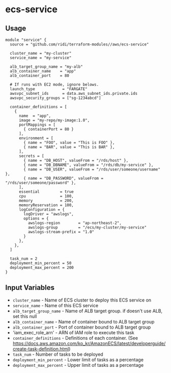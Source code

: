 # ecs-service

## Usage
```hcl
module "service" {
  source = "github.com/ridi/terraform-modules//aws/ecs-service"
  
  cluster_name = "my-cluster"
  service_name = "my-service"
        
  alb_target_group_name = "my-alb"
  alb_container_name    = "app"
  alb_container_port    = 80
  
  # If runs with EC2 mode, ignore belows.
  launch_type            = "FARGATE"
  awsvpc_subnet_ids      = data.aws_subnet_ids.private.ids
  awsvpc_security_groups = ["sg-1234abcd"]
  
  container_definitions = [
    {
      name  = "app",
      image = "my-repo/my-image:1.0",
      portMappings = [
        { containerPort = 80 }
      ],
      environment = [
        { name = "FOO", value = "This is FOO" },
        { name = "BAR", value = "This is BAR" },
      ],
      secrets = [
        { name = "DB_HOST", valueFrom = "/rds/host" },
        { name = "DB_DBNAME", valueFrom = "/rds/db/my-service" },
        { name = "DB_USER", valueFrom = "/rds/user/someone/username" },
        { name = "DB_PASSWORD", valueFrom = "/rds/user/someone/password" },
      ],
      essential         = true
      cpu               = 100,
      memory            = 200,
      memoryReservation = 100,
      logConfiguration = {
        logDriver = "awslogs",
        options = {
          awslogs-region        = "ap-northeast-2",
          awslogs-group         = "/ecs/my-cluster/my-service"
          awslogs-stream-prefix = "1.0"
        }
      },
    },
  ]
    
  task_num = 2
  deployment_min_percent = 50
  deployment_max_percent = 200
}
```

## Input Variables
- `cluster_name` - Name of ECS cluster to deploy this ECS service on
- `service_name` - Name of this ECS service
- `alb_target_group_name` - Name of ALB target group. if doesn't use ALB, set this null
- `alb_container_name` - Name of container bound to ALB target group
- `alb_container_port` - Port of container bound to ALB target group
- 'iam_exec_role_arn' - ARN of IAM role to execute this task
- `container_definitions` - Definitions of each container. (See https://docs.aws.amazon.com/ko_kr/AmazonECS/latest/developerguide/create-task-definition.html)
- `task_num` - Number of tasks to be deployed
- `deployment_min_percent` - Lower limit of tasks as a percentage
- `deployment_max_percent` - Upper limit of tasks as a percentage
